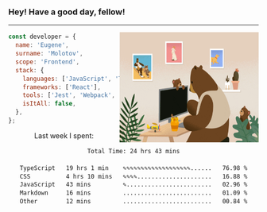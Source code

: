 ### Hey! Have a good day, fellow!
---
<img align='right' alt='GIF' vertical-align='center' src='./src/giphy.gif' width='280px' height='222px'/>

```javascript
const developer = {
  name: 'Eugene',
  surname: 'Molotov',
  scope: 'Frontend',
  stack: {
    languages: ['JavaScript', 'TypeScript'],
    frameworks: ['React'],
    tools: ['Jest', 'Webpack', 'Sass'],
    isItAll: false,
  },
};
```
<p align="center">
  Last week I spent:
</p>
<div align="center">
<!--START_SECTION:waka-->

```txt
Total Time: 24 hrs 43 mins

TypeScript   19 hrs 1 min    ✎✎✎✎✎✎✎✎✎✎✎✎✎✎✎✎✎✎✎......   76.98 %
CSS          4 hrs 10 mins   ✎✎✎✎.....................   16.88 %
JavaScript   43 mins         ✎........................   02.96 %
Markdown     16 mins         .........................   01.09 %
Other        12 mins         .........................   00.84 %
```

<!--END_SECTION:waka-->

